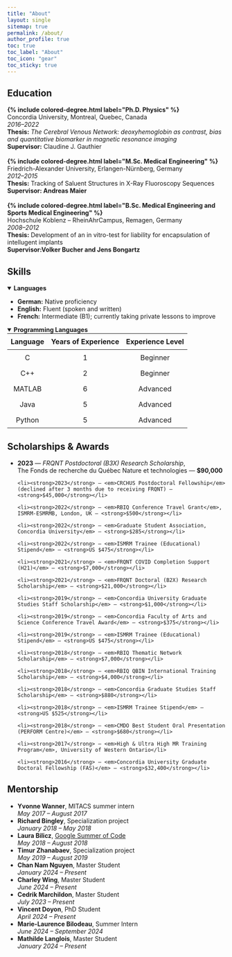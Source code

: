 ```yaml
---
title: "About"
layout: single
sitemap: true
permalink: /about/
author_profile: true
toc: true
toc_label: "About"
toc_icon: "gear"
toc_sticky: true
---
```



## Education
<div class="archive__item">
  <strong>{% include colored-degree.html label="Ph.D. Physics" %}</strong><br>
  Concordia University, Montreal, Quebec, Canada<br>
  <em>2016–2022</em><br>
  <strong>Thesis:</strong> <em>The Cerebral Venous Network: deoxyhemoglobin as contrast, bias and quantitative biomarker in magnetic resonance imaging</em><br>
  <strong>Supervisor:</strong> Claudine J. Gauthier
</div>

<br>
<div class="archive__item">
  <strong>{% include colored-degree.html label="M.Sc. Medical Engineering" %}</strong><br>
  Friedrich-Alexander University, Erlangen-Nürnberg, Germany<br>
  <em>2012–2015</em><br>
  <strong>Thesis:</strong> Tracking of Saluent Structures in X-Ray Fluoroscopy Sequences<br>
  <strong>Supervisor: Andreas Maier</strong>
</div>

<br>
<div class="archive__item">
  <strong>{% include colored-degree.html label="B.Sc. Medical Engineering and Sports Medical Engineering" %}</strong><br>
  Hochschule Koblenz – RheinAhrCampus, Remagen, Germany<br>
  <em>2008–2012</em><br>
  <strong>Thesis:</strong> Development of an in vitro-test for liability for encapsulation of intellugent implants<br>
  <strong>Supervisor:Volker Bucher and Jens Bongartz</strong>
</div>

## Skills
<details open>
  <summary><strong>Languages</strong></summary>

<ul>
  <li><strong>German:</strong> Native proficiency</li>
  <li><strong>English:</strong> Fluent (spoken and written)</li>
  <li><strong>French:</strong> Intermediate (B1); currently taking private lessons to improve</li>
</ul>
</details>

<details open>
  <summary><strong>Programming Languages</strong></summary>

<div style="text-align: center;">
  <table style="margin: auto; text-align: center;">
    <thead>
      <tr>
        <th style="padding: 8px;">Language</th>
        <th style="padding: 8px;">Years of Experience</th>
        <th style="padding: 8px;">Experience Level</th>
      </tr>
    </thead>
    <tbody>
      <tr>
        <td style="padding: 8px;">C</td>
        <td style="padding: 8px;">1</td>
        <td style="padding: 8px;">Beginner</td>
      </tr>
      <tr>
        <td style="padding: 8px;">C++</td>
        <td style="padding: 8px;">2</td>
        <td style="padding: 8px;">Beginner</td>
      </tr>
      <tr>
        <td style="padding: 8px;">MATLAB</td>
        <td style="padding: 8px;">6</td>
        <td style="padding: 8px;">Advanced</td>
      </tr>
      <tr>
        <td style="padding: 8px;">Java</td>
        <td style="padding: 8px;">5</td>
        <td style="padding: 8px;">Advanced</td>
      </tr>
      <tr>
        <td style="padding: 8px;">Python</td>
        <td style="padding: 8px;">5</td>
        <td style="padding: 8px;">Advanced</td>
      </tr>
    </tbody>
  </table>
</div>
</details>

## Scholarships & Awards
<div class="archive__item">
  <ul>
    <li><strong>2023</strong> — <em>FRQNT Postdoctoral (B3X) Research Scholarship</em>, <br> The Fonds de recherche du Québec Nature et technologies — <strong>$90,000</strong></li>
    
    <li><strong>2023</strong> — <em>CRCHUS Postdoctoral Fellowship</em> (declined after 3 months due to receiving FRQNT) — <strong>$45,000</strong></li>
    
    <li><strong>2022</strong> — <em>RBIQ Conference Travel Grant</em>, ISMRM-ESMRMB, London, UK — <strong>$500</strong></li>
    
    <li><strong>2022</strong> — <em>Graduate Student Association, Concordia University</em> — <strong>$285</strong></li>
    
    <li><strong>2022</strong> — <em>ISMRM Trainee (Educational) Stipend</em> — <strong>US $475</strong></li>
    
    <li><strong>2021</strong> — <em>FRQNT COVID Completion Support (H21)</em> — <strong>$7,000</strong></li>
    
    <li><strong>2021</strong> — <em>FRQNT Doctoral (B2X) Research Scholarship</em> — <strong>$21,000</strong></li>
    
    <li><strong>2019</strong> — <em>Concordia University Graduate Studies Staff Scholarship</em> — <strong>$1,000</strong></li>
    
    <li><strong>2019</strong> — <em>Concordia Faculty of Arts and Science Conference Travel Award</em> — <strong>$375</strong></li>
    
    <li><strong>2019</strong> — <em>ISMRM Trainee (Educational) Stipend</em> — <strong>US $475</strong></li>
    
    <li><strong>2018</strong> — <em>RBIQ Thematic Network Scholarship</em> — <strong>$7,000</strong></li>
    
    <li><strong>2018</strong> — <em>RBIQ QBIN International Training Scholarship</em> — <strong>$4,000</strong></li>
    
    <li><strong>2018</strong> — <em>Concordia Graduate Studies Staff Scholarship</em> — <strong>$880</strong></li>
    
    <li><strong>2018</strong> — <em>ISMRM Trainee Stipend</em> — <strong>US $525</strong></li>
    
    <li><strong>2018</strong> — <em>CMDO Best Student Oral Presentation (PERFORM Centre)</em> — <strong>$680</strong></li>
    
    <li><strong>2017</strong> — <em>High & Ultra High MR Training Program</em>, University of Western Ontario</li>
    
    <li><strong>2016</strong> — <em>Concordia University Graduate Doctoral Fellowship (FAS)</em> — <strong>$32,400</strong></li>
  </ul>
</div>


## Mentorship
<ul>
  <li><strong>Yvonne Wanner</strong>, MITACS summer intern<br>
      <em>May 2017 – August 2017</em>
  </li>
  <li><strong>Richard Bingley</strong>, Specialization project<br>
      <em>January 2018 – May 2018</em>
  </li>
  <li><strong>Laura Bilicz</strong>, <a href="https://summerofcode.withgoogle.com/" target="_blank">Google Summer of Code</a><br>
      <em>May 2018 – August 2018</em>
  </li>
  <li><strong>Timur Zhanabaev</strong>, Specialization project<br>
      <em>May 2019 – August 2019</em>
  </li>
  <li><strong>Chan Nam Nguyen</strong>, Master Student<br>
      <em>January 2024 – Present</em>
  </li>
  <li><strong>Charley Wing</strong>, Master Student<br>
      <em>June 2024 – Present</em>
  </li>
  <li><strong>Cedrik Marchildon</strong>, Master Student<br>
      <em>July 2023 – Present</em>
  </li>
  <li><strong>Vincent Doyon</strong>, PhD Student<br>
      <em>April 2024 – Present</em>
  </li>
  <li><strong>Marie-Laurence Bilodeau</strong>, Summer Intern<br>
      <em>June 2024 – September 2024</em>
  </li>
  <li><strong>Mathilde Langlois</strong>, Master Student<br>
      <em>January 2024 – Present</em>
  </li>
</ul>
